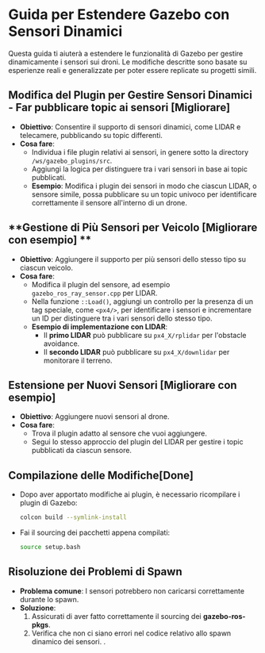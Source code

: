# Guida per Estendere Gazebo con Sensori Dinamici

Questa guida ti aiuterà a estendere le funzionalità di Gazebo per gestire dinamicamente i sensori sui droni. Le modifiche descritte sono basate su esperienze reali e generalizzate per poter essere replicate su progetti simili.


## **Modifica del Plugin per Gestire Sensori Dinamici - Far pubblicare topic ai sensori [Migliorare]**
- **Obiettivo**: Consentire il supporto di sensori dinamici, come LIDAR e telecamere, pubblicando su topic differenti.
- **Cosa fare**:
  - Individua i file plugin relativi ai sensori, in genere sotto la directory `/ws/gazebo_plugins/src`.
  - Aggiungi la logica per distinguere tra i vari sensori in base ai topic pubblicati.
  - **Esempio**: Modifica i plugin dei sensori in modo che ciascun LIDAR, o sensore simile, possa pubblicare su un topic univoco per identificare correttamente il sensore all'interno di un drone.

## **Gestione di Più Sensori per Veicolo [Migliorare con esempio] **
- **Obiettivo**: Aggiungere il supporto per più sensori dello stesso tipo su ciascun veicolo.
- **Cosa fare**:
  - Modifica il plugin del sensore, ad esempio `gazebo_ros_ray_sensor.cpp` per LIDAR.
  - Nella funzione `::Load()`, aggiungi un controllo per la presenza di un tag speciale, come `<px4/>`, per identificare i sensori e incrementare un ID per distinguere tra i vari sensori dello stesso tipo.
  - **Esempio di implementazione con LIDAR**:
    - Il **primo LIDAR** può pubblicare su `px4_X/rplidar` per l'obstacle avoidance.
    - Il **secondo LIDAR** può pubblicare su `px4_X/downlidar` per monitorare il terreno.

## **Estensione per Nuovi Sensori [Migliorare con esempio]**
- **Obiettivo**: Aggiungere nuovi sensori al drone.
- **Cosa fare**:
  - Trova il plugin adatto al sensore che vuoi aggiungere.
  - Segui lo stesso approccio del plugin del LIDAR per gestire i topic pubblicati da ciascun sensore.

## **Compilazione delle Modifiche[Done]**
- Dopo aver apportato modifiche ai plugin, è necessario ricompilare i plugin di Gazebo:
  ```bash
  colcon build --symlink-install
  ```
- Fai il sourcing dei pacchetti appena compilati:
  ```bash
  source setup.bash
  ```

## **Risoluzione dei Problemi di Spawn**
- **Problema comune**: I sensori potrebbero non caricarsi correttamente durante lo spawn.
- **Soluzione**:
  1. Assicurati di aver fatto correttamente il sourcing dei **gazebo-ros-pkgs**.
  2. Verifica che non ci siano errori nel codice relativo allo spawn dinamico dei sensori.
.